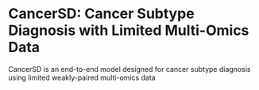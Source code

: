 # CancerSD: Cancer Subtype Diagnosis with Limited Multi-Omics Data
CancerSD is an end-to-end model designed for cancer subtype diagnosis using limited weakly-paired multi-omics data
